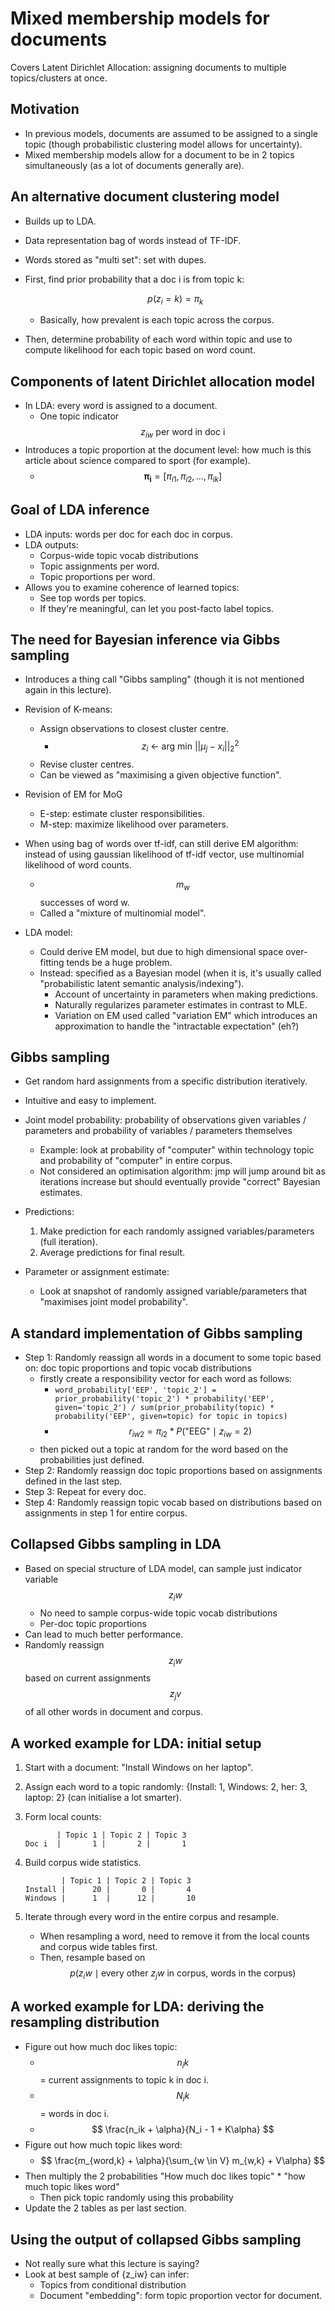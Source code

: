 # Mixed membership models for documents

Covers Latent Dirichlet Allocation: assigning documents to multiple topics/clusters at once.

## Motivation

* In previous models, documents are assumed to be assigned to a single topic (though probabilistic clustering model allows for uncertainty).
* Mixed membership models allow for a document to be in 2 topics simultaneously (as a lot of documents generally are).

## An alternative document clustering model

* Builds up to LDA.
* Data representation bag of words instead of TF-IDF.
* Words stored as "multi set": set with dupes.

* First, find prior probability that a doc i is from topic k:

  $$ p(z_i = k) = \pi_k $$

  * Basically, how prevalent is each topic across the corpus.

* Then, determine probability of each word within topic and use to compute likelihood for each topic based on word count.

## Components of latent Dirichlet allocation model

* In LDA: every word is assigned to a document.
  * One topic indicator $$ z_{iw} \text{ per word in doc i} $$
* Introduces a topic proportion at the document level: how much is this article about science compared to sport (for example).
  * $$ \mathbf{\pi_i} = [\pi_{i1}, \pi_{i2}, ..., \pi_{ik}] $$

## Goal of LDA inference

* LDA inputs: words per doc for each doc in corpus.
* LDA outputs:
  * Corpus-wide topic vocab distributions 
  * Topic assignments per word.
  * Topic proportions per word.
* Allows you to examine coherence of learned topics:
  * See top words per topics.
  * If they're meaningful, can let you post-facto label topics.

## The need for Bayesian inference via Gibbs sampling

* Introduces a thing call "Gibbs sampling" (though it is not mentioned again in this lecture).
* Revision of K-means:
  * Assign observations to closest cluster centre.
    * $$ z_i \text{ <- arg min } ||\mu_j - x_i||_2^2 $$
  * Revise cluster centres.
  * Can be viewed as "maximising a given objective function".
* Revision of EM for MoG
  * E-step: estimate cluster responsibilities.
  * M-step: maximize likelihood over parameters.

* When using bag of words over tf-idf, can still derive EM algorithm: instead of using gaussian likelihood of tf-idf vector, use multinomial likelihood of word counts.
  * $$ m_w $$ successes of word w.
  * Called a "mixture of multinomial model".
* LDA model:
  * Could derive EM model, but due to high dimensional space over-fitting tends be a huge problem.
  * Instead: specified as a Bayesian model (when it is, it's usually called "probabilistic latent semantic analysis/indexing").
    * Account of uncertainty in parameters when making predictions.
    * Naturally regularizes parameter estimates in contrast to MLE.  
    * Variation on EM used called "variation EM" which introduces an approximation to handle the "intractable expectation" (eh?)

## Gibbs sampling

* Get random hard assignments from a specific distribution iteratively.
* Intuitive and easy to implement.
* Joint model probability: probability of observations given variables / parameters and probability of variables / parameters themselves
  * Example: look at probability of "computer" within technology topic and probability of "computer" in entire corpus.
  * Not considered an optimisation algorithm: jmp will jump around bit as iterations increase but should eventually provide "correct" Bayesian estimates.
* Predictions:
  1. Make prediction for each randomly assigned variables/parameters (full iteration).
  2. Average predictions for final result.

* Parameter or assignment estimate:
  * Look at snapshot of randomly assigned variable/parameters that "maximises joint model probability".

## A standard implementation of Gibbs sampling

* Step 1: Randomly reassign all words in a document to some topic based on:  doc topic proportions and topic vocab distributions
  * firstly create a responsibility vector for each word as follows:
    * ```word_probability['EEP', 'topic_2'] = prior_probability('topic_2') * probability('EEP', given='topic_2') / sum(prior_probability(topic) * probability('EEP', given=topic) for topic in topics)```
    * $$ r_{iw2} = \pi_{i2} * P(\text{"EEG"} \mid z_{iw} = 2) $$
  * then picked out a topic at random for the word based on the probabilities just defined.
* Step 2: Randomly reassign doc topic proportions based on assignments defined in the last step.
* Step 3: Repeat for every doc.
* Step 4: Randomly reassign topic vocab based on distributions based on assignments in step 1 for entire corpus.

## Collapsed Gibbs sampling in LDA

* Based on special structure of LDA model, can sample just indicator variable $$ z_iw $$
  * No need to sample corpus-wide topic vocab distributions
  * Per-doc topic proportions
* Can lead to much better performance.
* Randomly reassign $$ z_iw $$ based on current assignments $$ z_jv $$ of all other words in document and corpus.

## A worked example for LDA: initial setup

1. Start with a document: "Install Windows on her laptop".
2. Assign each word to a topic randomly: {Install: 1, Windows: 2, her: 3, laptop: 2} (can initialise a lot smarter).
3. Form local counts:

    ```
           | Topic 1 | Topic 2 | Topic 3
    Doc i  |       1 |       2 |       1
    ```
4. Build corpus wide statistics.
   
    ```
            | Topic 1 | Topic 2 | Topic 3
    Install |      20 |       0 |       4
    Windows |      1  |      12 |       10
    ```
5. Iterate through every word in the entire corpus and resample.
    * When resampling a word, need to remove it from the local counts and corpus wide tables first.
     * Then, resample based on $$ p(z_iw \mid \text{every other } z_jw \text{ in corpus, words in the corpus}) $$

## A worked example for LDA: deriving the resampling distribution

* Figure out how much doc likes topic:
  * $$ n_ik $$ = current assignments to topic k in doc i.
  * $$ N_ik $$ = words in doc i.
  * $$ \frac{n_ik + \alpha}{N_i - 1 + K\alpha} $$  
* Figure out how much topic likes word:
  * $$ \frac{m_{word,k} + \alpha}{\sum_{w \in V} m_{w,k} + V\alpha} $$ 
* Then multiply the 2 probabilities "How much doc likes topic" * "how much topic likes word"
  * Then pick topic randomly using this probability
* Update the 2 tables as per last section.

## Using the output of collapsed Gibbs sampling

* Not really sure what this lecture is saying?
* Look at best sample of {z_iw} can infer:
  * Topics from conditional distribution
  * Document "embedding": form topic proportion vector for document. 